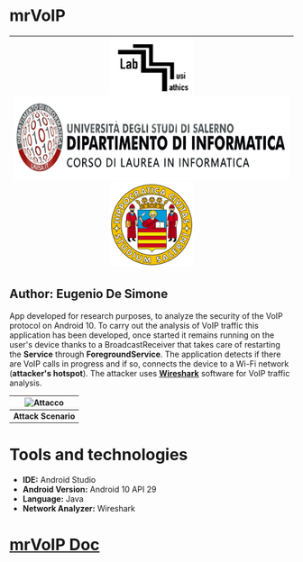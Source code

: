 # mrVoIP
| <img src="./imgREADME/labMusimatica.png" alt="drawing" width="150" height="100"/> <img src="./imgREADME/dinfUnisa.png" alt="drawing" width="500" height="150"/> <img src="./imgREADME/logo_unisa.png" alt="drawing" width="150" height="150"/> |
|:--:|
## **Author: Eugenio De Simone**

App developed for research purposes, to analyze the security of the VoIP protocol on Android 10.
To carry out the analysis of VoIP traffic this application has been developed, once started it remains running on the user's device thanks to a BroadcastReceiver that takes care of restarting the **Service** through **ForegroundService**. The application detects if there are VoIP calls in progress and if so, connects the device to a Wi-Fi network (**attacker's hotspot**). The attacker uses [**Wireshark**](https://www.wireshark.org) software for VoIP traffic analysis.


| ![Attacco](https://user-images.githubusercontent.com/32223916/134635165-9e487dd2-6313-4fc4-8dd3-3f3df8627c72.png) |
|:--:|
| **Attack Scenario** |


# Tools and technologies
* **IDE:** Android Studio
* **Android Version:** Android 10 API 29
* **Language:** Java
* **Network Analyzer:** Wireshark

# [mrVoIP Doc](https://edesimone12.github.io/mrVoIP/)

